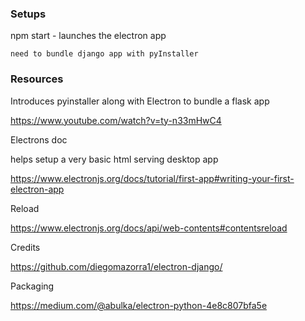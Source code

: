 ### Setups

npm start - launches the electron app

`need to bundle django app with pyInstaller`

<!-- npm run package - packages the application, wont work  -->

### Resources

Introduces pyinstaller along with Electron to bundle a flask app

https://www.youtube.com/watch?v=ty-n33mHwC4

Electrons doc

helps setup a very basic html serving desktop app

https://www.electronjs.org/docs/tutorial/first-app#writing-your-first-electron-app

Reload

https://www.electronjs.org/docs/api/web-contents#contentsreload

Credits

https://github.com/diegomazorra1/electron-django/

Packaging

https://medium.com/@abulka/electron-python-4e8c807bfa5e
